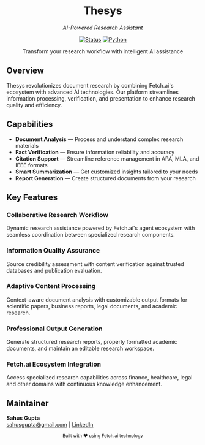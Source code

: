 <div align="center">
  <h1>Thesys</h1>
  <p><em>AI-Powered Research Assistant</em></p>
  
  [![Status](https://img.shields.io/badge/Status-Active-4361EE?style=flat-square)](https://github.com)
  [![Python](https://img.shields.io/badge/Python-3.8+-3776AB?style=flat-square&logo=python&logoColor=white)](https://python.org)
  
  <p>Transform your research workflow with intelligent AI assistance</p>
</div>

## Overview

Thesys revolutionizes document research by combining Fetch.ai's ecosystem with advanced AI technologies. Our platform streamlines information processing, verification, and presentation to enhance research quality and efficiency.

## Capabilities

- **Document Analysis** — Process and understand complex research materials
- **Fact Verification** — Ensure information reliability and accuracy
- **Citation Support** — Streamline reference management in APA, MLA, and IEEE formats
- **Smart Summarization** — Get customized insights tailored to your needs
- **Report Generation** — Create structured documents from your research

## Key Features

### Collaborative Research Workflow
Dynamic research assistance powered by Fetch.ai's agent ecosystem with seamless coordination between specialized research components.

### Information Quality Assurance
Source credibility assessment with content verification against trusted databases and publication evaluation.

### Adaptive Content Processing
Context-aware document analysis with customizable output formats for scientific papers, business reports, legal documents, and academic research.

### Professional Output Generation
Generate structured research reports, properly formatted academic documents, and maintain an editable research workspace.

### Fetch.ai Ecosystem Integration
Access specialized research capabilities across finance, healthcare, legal and other domains with continuous knowledge enhancement.

## Maintainer

**Sahus Gupta**  
[sahusgupta@gmail.com](mailto:sahusgupta@gmail.com) | [LinkedIn](https://www.linkedin.com/in/sahus-gupta-14495127b/)

<div align="center">
  <sub>Built with ❤️ using Fetch.ai technology</sub>
</div>
